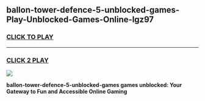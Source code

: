 
## ballon-tower-defence-5-unblocked-games-Play-Unblocked-Games-Online-lgz97
<h3>
<a href="https://premium76.site?title=ballon-tower-defence-5-unblocked-games&ref=24A">CLICK TO PLAY</a></h3>
<hr>

<h3>
<a href="https://premium76.site?title=ballon-tower-defence-5-unblocked-games&ref=24A">CLICK 2 PLAY</a>
  
</h3>

<a href="https://premium76.site?title=ballon-tower-defence-5-unblocked-games&ref=24A"><img src="https://clearcache.store/games.png"></a>


**ballon-tower-defence-5-unblocked-games games unblocked: Your Gateway to Fun and Accessible Online Gaming**
